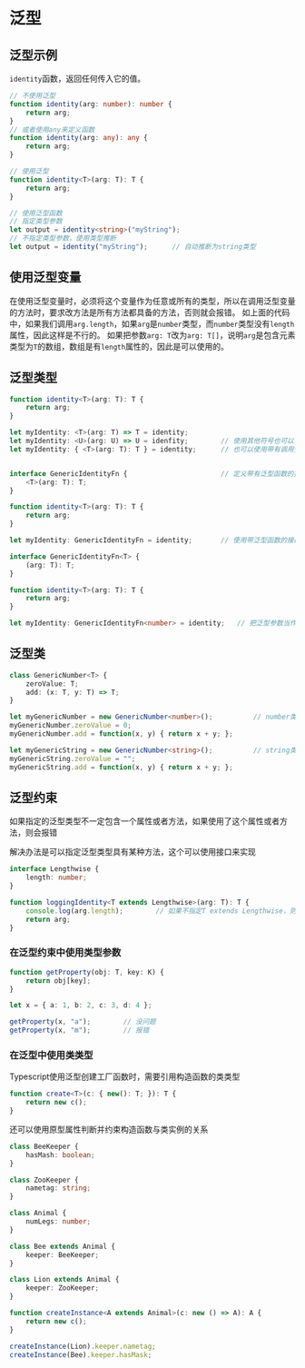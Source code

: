 # 泛型

## 泛型示例

`identity`函数，返回任何传入它的值。

```typescript
// 不使用泛型
function identity(arg: number): number {
    return arg;
}
// 或者使用any来定义函数
function identity(arg: any): any {
    return arg;
}
```

```typescript
// 使用泛型
function identity<T>(arg: T): T {
    return arg;
}

// 使用泛型函数
// 指定类型参数
let output = identity<string>("myString");
// 不指定类型参数，使用类型推断
let output = identity("myString");      // 自动推断为string类型
```

## 使用泛型变量
在使用泛型变量时，必须将这个变量作为任意或所有的类型，所以在调用泛型变量的方法时，要求改方法是所有方法都具备的方法，否则就会报错。
如上面的代码中，如果我们调用`arg.length`，如果`arg`是`number`类型，而`number`类型没有`length`属性，因此这样是不行的。
如果把参数`arg: T`改为`arg: T[]`，说明`arg`是包含元素类型为`T`的数组，数组是有`length`属性的，因此是可以使用的。

## 泛型类型

```typescript
function identity<T>(arg: T): T {
    return arg;
}

let myIdentity: <T>(arg: T) => T = identity;
let myIdentity: <U>(arg: U) => U = idenfity;        // 使用其他符号也可以
let myIdentity: { <T>(arg: T): T } = identity;      // 也可以使用带有调用签名的对象字面量


interface GenericIdentityFn {                       // 定义带有泛型函数的接口
    <T>(arg: T): T;
}

function identity<T>(arg: T): T {
    return arg;
}

let myIdentity: GenericIdentityFn = identity;       // 使用带泛型函数的接口

interface GenericIdentityFn<T> {
    (arg: T): T;
}

function identity<T>(arg: T): T {
    return arg;
}

let myIdentity: GenericIdentityFn<number> = identity;   // 把泛型参数当作整个接口的一个参数，这样再定义函数的时候就不同再指定泛型类型。
```

## 泛型类

```typescript
class GenericNumber<T> {
    zeroValue: T;
    add: (x: T, y: T) => T;
}

let myGenericNumber = new GenericNumber<number>();          // number类型的类
myGenericNumber.zeroValue = 0;
myGenericNumber.add = function(x, y) { return x + y; };

let myGenericString = new GenericNumber<string>();          // string类型的类
myGenericString.zeroValue = "";
myGenericString.add = function(x, y) { return x + y; };
```

## 泛型约束

如果指定的泛型类型不一定包含一个属性或者方法，如果使用了这个属性或者方法，则会报错

解决办法是可以指定泛型类型具有某种方法，这个可以使用接口来实现

```typescript
interface Lengthwise {
    length: number;
}

function loggingIdentity<T extends Lengthwise>(arg: T): T {
    console.log(arg.length);        // 如果不指定T extends Lengthwise，则会报错
    return arg;
}
```

### 在泛型约束中使用类型参数

```typescript
function getProperty(obj: T, key: K) {
    return obj[key];
}

let x = { a: 1, b: 2, c: 3, d: 4 };

getProperty(x, "a");        // 没问题
getProperty(x, "m");        // 报错
```

### 在泛型中使用类类型

Typescript使用泛型创建工厂函数时，需要引用构造函数的类类型

```typescript
function create<T>(c: { new(): T; }): T {
    return new c();
}
```

还可以使用原型属性判断并约束构造函数与类实例的关系
```typescript
class BeeKeeper {
    hasMash: boolean;
}

class ZooKeeper {
    nametag: string;
}

class Animal {
    numLegs: number;
}

class Bee extends Animal {
    keeper: BeeKeeper;
}

class Lion extends Animal {
    keeper: ZooKeeper;
}

function createInstance<A extends Animal>(c: new () => A): A {
    return new c();
}

createInstance(Lion).keeper.nametag;
createInstance(Bee).keeper.hasMask;
```